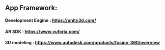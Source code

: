 ## App Framework:
#### Development Engine : https://unity3d.com/
#### AR SDK : https://www.vuforia.com/
#### 3D modeling :  https://www.autodesk.com/products/fusion-360/overview

